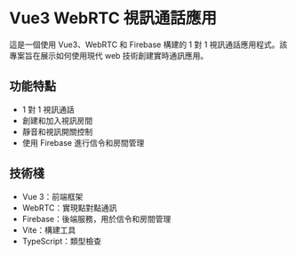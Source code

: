 # Vue3 WebRTC 視訊通話應用

這是一個使用 Vue3、WebRTC 和 Firebase 構建的 1 對 1 視訊通話應用程式。該專案旨在展示如何使用現代 web 技術創建實時通訊應用。

## 功能特點

- 1 對 1 視訊通話
- 創建和加入視訊房間
- 靜音和視訊開關控制
- 使用 Firebase 進行信令和房間管理

## 技術棧

- Vue 3：前端框架
- WebRTC：實現點對點通訊
- Firebase：後端服務，用於信令和房間管理
- Vite：構建工具
- TypeScript：類型檢查